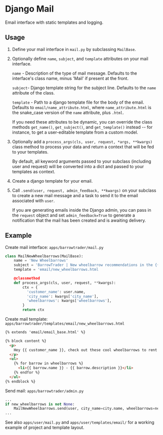 # Django Mail

Email interface with static templates and logging.

## Usage

1. Define your mail interface in `mail.py` by subclassing `MailBase`.

2. Optionally define `name`, `subject`, and `template` attributes on your mail
   interface.

   `name` - Description of the type of mail message. Defaults to the interface's
   class name, minus 'Mail' if present at the front.

   `subject`- Django template string for the subject line. Defaults to the `name`
   attribute of the class.

   `template` - Path to a django template file for the body of the email. Defaults to
   `email/name_attribute.html`, where `name_attribute.html` is the snake_case version
   of the `name` attribute, plus `.html`.

   If you need these attributes to be dynamic, you can override the class methods
   `get_name()`, `get_subject()`, and `get_template()` instead -- for instance, to
   get a user-editable template from a custom model.

3. Optionally add a `process_args(cls, user, request, *args, **kwargs)` class method
   to process your data and return a context that will be fed to your templates.

   By default, all keyword arguments passed to your subclass (including user and
   request) will be converted into a dict and passed to your templates as context.

4. Create a django template for your email.

5. Call `.send(user, request, admin_feedback, **kwargs)` on your subclass to
   create a new mail message and a task to send it to the email associated with
   `user`.

   If you are generating emails inside the Django admin, you can pass in the `request`
   object and set `admin_feedback=True` to generate a notification that the mail
   has been created and is awaiting delivery.

## Example

Create mail interface:
`apps/barrowtrader/mail.py`
```python
class MailNewWheelbarrows(MailBase):
    name = 'New Wheelbarrows'
    subject = 'BarrowTrader | New wheelbarrow recommendations in the {{ city_name }} area!'
    template = 'email/new_wheelbarrows.html

    @classmethod
    def process_args(cls, user, request, **kwargs):
        ctx = {
          'customer_name': user.name,
          'city_name': kwargs['city_name'],
          'wheelbarrows': kwargs['wheelbarrows'],
        }
        return ctx
```

Create mail template:
`apps/barrowtrader/templates/email/new_wheelbarrows.html`
```html
{% extends 'email/email_base.html' %}

{% block content %}
  <p>
    Hey {{ customer_name }}, check out these cool wheelbarrows to rent!
  </p>
  <ul>
    {% for barrow in wheelbarrows %}
      <li>{{ barrow.name }} - {{ barrow.description }}</li>
    {% endfor %}
  </ul>
{% endblock %}
```

Send mail:
`apps/barrowtrader/admin.py`
```python
...
if new_wheelbarrows is not None:
    MailNewWheelbarrows.send(user, city_name=city.name, wheelbarrows=new_wheelbarrows)
...
```

See also `apps/user/mail.py` and `apps/user/templates/email/` for a working example of
project and template layout.
